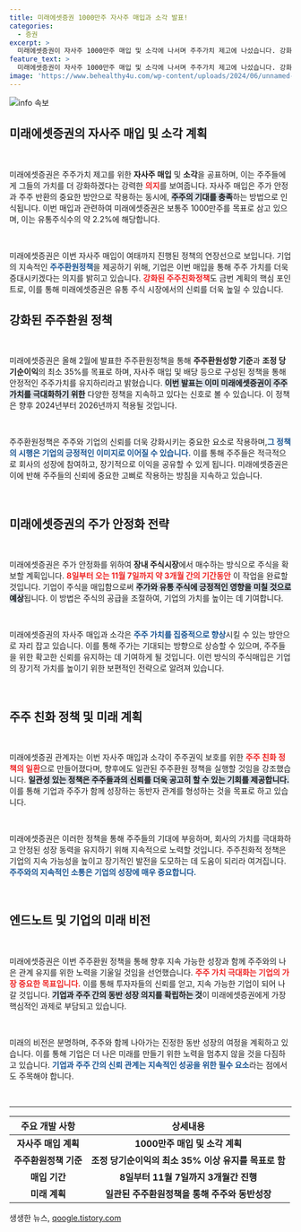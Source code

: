 ```yaml
---
title: 미래에셋증권 1000만주 자사주 매입과 소각 발표!
categories:
  - 증권
excerpt: >
  미래에셋증권이 자사주 1000만주 매입 및 소각에 나서며 주주가치 제고에 나섰습니다. 강화된 주주환원정책을 통해 35% 이상 이익을 환원하겠다는 의지를 드러내고 있습니다. 더 나아가 주주와의 동반성장을 위한 장기 계획도 발표했습니다. 주주들은 기대감을 가지고 지켜보세요!
feature_text: >
  미래에셋증권이 자사주 1000만주 매입 및 소각에 나서며 주주가치 제고에 나섰습니다. 강화된 주주환원정책을 통해 35% 이상 이익을 환원하겠다는 의지를 드러내고 있습니다. 더 나아가 주주와의 동반성장을 위한 장기 계획도 발표했습니다. 주주들은 기대감을 가지고 지켜보세요!
image: 'https://www.behealthy4u.com/wp-content/uploads/2024/06/unnamed-file.png'
---
```


<p><img src="https://www.behealthy4u.com/wp-content/uploads/2024/06/unnamed-file.png" alt="info 속보" /></p>

<h2 data-ke-size="size26">미래에셋증권의 자사주 매입 및 소각 계획</h2>

<p data-ke-size="size16">&nbsp;</p>

<p>미래에셋증권은 주주가치 제고를 위한 <b>자사주 매입</b> 및 <b>소각</b>을 공표하며, 이는 주주들에게 그들의 가치를 더 강화하겠다는 강력한 <b><span style="color: #ee2323;">의지</span></b>를 보여줍니다. 자사주 매입은 주가 안정과 주주 반환의 중요한 방안으로 작용하는 동시에, <b><span style="background-color: #21538527;">주주의 기대를 충족</span></b>하는 방법으로 인식됩니다. 이번 매입과 관련하여 미래에셋증권은 보통주 1000만주를 목표로 삼고 있으며, 이는 유통주식수의 약 2.2%에 해당합니다.</p></p>

<p data-ke-size="size16">&nbsp;</p>

<p>미래에셋증권은 이번 자사주 매입이 여태까지 진행된 정책의 연장선으로 보입니다. 기업의 지속적인 <b><span style="color: #1a5490;">주주환원정책</span></b>을 제공하기 위해, 기업은 이번 매입을 통해 주주 가치를 더욱 증대시키겠다는 의지를 밝히고 있습니다. <b><span style="color: #ee2323;">강화된 주주친화정책</span></b>도 금번 계획의 핵심 포인트로, 이를 통해 미래에셋증권은 유통 주식 시장에서의 신뢰를 더욱 높일 수 있습니다.</p></p>

<h2 data-ke-size="size26">강화된 주주환원 정책</h2>

<p data-ke-size="size16">&nbsp;</p>

<p>미래에셋증권은 올해 2월에 발표한 주주환원정책을 통해 <b>주주환원성향 기준</b>과 <b>조정 당기순이익</b>의 최소 35%를 목표로 하며, 자사주 매입 및 배당 등으로 구성된 정책을 통해 안정적인 주주가치를 유지하리라고 밝혔습니다. <b><span style="background-color: #21538527;">이번 발표는 이미 미래에셋증권이 주주 가치를 극대화하기 위한</span></b> 다양한 정책을 지속하고 있다는 신호로 볼 수 있습니다. 이 정책은 향후 2024년부터 2026년까지 적용될 것입니다.</p></p>

<p data-ke-size="size16">&nbsp;</p>

<p>주주환원정책은 주주와 기업의 신뢰를 더욱 강화시키는 중요한 요소로 작용하며,<b><span style="color: #1a5490;">그 정책의 시행은 기업의 긍정적인 이미지로 이어질 수 있습니다.</span></b> 이를 통해 주주들은 적극적으로 회사의 성장에 참여하고, 장기적으로 이익을 공유할 수 있게 됩니다. 미래에셋증권은 이에 반해 주주들의 신뢰에 중요한 고삐로 작용하는 방침을 지속하고 있습니다.<p data-ke-size="size16">&nbsp;</p></p>

<h2 data-ke-size="size26">미래에셋증권의 주가 안정화 전략</h2>

<p data-ke-size="size16">&nbsp;</p>

<p>미래에셋증권은 주가 안정화를 위하여 <b>장내 주식시장</b>에서 매수하는 방식으로 주식을 확보할 계획입니다. <b><span style="color: #ee2323;">8일부터 오는 11월 7일까지 약 3개월 간의 기간동안</span></b> 이 작업을 완료할 것입니다. 기업이 주식을 매입함으로써 <b><span style="background-color: #21538527;">주가와 유통 주식에 긍정적인 영향을 미칠 것으로 예상</span></b>됩니다. 이 방법은 주식의 공급을 조절하여, 기업의 가치를 높이는 데 기여합니다.</p></p>

<p data-ke-size="size16">&nbsp;</p>

<p>미래에셋증권의 자사주 매입과 소각은 <b><span style="color: #1a5490;">주주 가치를 집중적으로 향상</span></b>시킬 수 있는 방안으로 자리 잡고 있습니다. 이를 통해 주가는 기대되는 방향으로 상승할 수 있으며, 주주들을 위한 확고한 신뢰를 유지하는 데 기여하게 될 것입니다. 이런 방식의 주식매입은 기업의 장기적 가치를 높이기 위한 보편적인 전략으로 알려져 있습니다.<p data-ke-size="size16">&nbsp;</p></p>

<h2 data-ke-size="size26">주주 친화 정책 및 미래 계획</h2>

<p data-ke-size="size16">&nbsp;</p>

<p>미래에셋증권 관계자는 이번 자사주 매입과 소각이 주주권익 보호를 위한 <b><span style="color: #ee2323;">주주 친화 정책의 일환</span></b>으로 만들어졌다며, 향후에도 일관된 주주환원 정책을 실행할 것임을 강조했습니다. <b><span style="background-color: #21538527;">일관성 있는 정책은 주주들과의 신뢰를 더욱 공고히 할 수 있는 기회를 제공합니다.</span></b> 이를 통해 기업과 주주가 함께 성장하는 동반자 관계를 형성하는 것을 목표로 하고 있습니다.</p></p>

<p data-ke-size="size16">&nbsp;</p>

<p>미래에셋증권은 이러한 정책을 통해 주주들의 기대에 부응하며, 회사의 가치를 극대화하고 안정된 성장 동력을 유지하기 위해 지속적으로 노력할 것입니다. 주주친화적 정책은 기업의 지속 가능성을 높이고 장기적인 발전을 도모하는 데 도움이 되리라 여겨집니다. <b><span style="color: #1a5490;">주주와의 지속적인 소통은 기업의 성장에 매우 중요합니다.</span></b> <p data-ke-size="size16">&nbsp;</p></p>

<h2 data-ke-size="size26">엔드노트 및 기업의 미래 비전</h2>

<p data-ke-size="size16">&nbsp;</p>

<p>미래에셋증권은 이번 주주환원 정책을 통해 향후 지속 가능한 성장과 함께 주주와의 나은 관계 유지를 위한 노력을 기울일 것임을 선언했습니다. <b><span style="color: #ee2323;">주주 가치 극대화는 기업의 가장 중요한 목표입니다.</span></b> 이를 통해 투자자들의 신뢰를 얻고, 지속 가능한 기업이 되어 나갈 것입니다. <b><span style="background-color: #21538527;">기업과 주주 간의 동반 성장 의지를 확립하는 것</span></b>이 미래에셋증권에게 가장 핵심적인 과제로 부담되고 있습니다.</p></p>

<p data-ke-size="size16">&nbsp;</p>

<p>미래의 비전은 분명하며, 주주와 함께 나아가는 진정한 동반 성장의 여정을 계획하고 있습니다. 이를 통해 기업은 더 나은 미래를 만들기 위한 노력을 멈추지 않을 것을 다짐하고 있습니다. <b><span style="color: #1a5490;">기업과 주주 간의 신뢰 관계는 지속적인 성공을 위한 필수 요소</span></b>라는 점에서도 주목해야 합니다.<p data-ke-size="size16">&nbsp;</p></p>

<hr>

<table>
  <thead>
    <tr>
      <th>주요 개발 사항</th>
      <th>상세내용</th>
    </tr>
  </thead>
  <tbody>
    <tr>
      <td style="text-align: center; height: 17px;"><b>자사주 매입 계획</b></td>
      <td style="text-align: center; height: 17px;"><b>1000만주 매입 및 소각 계획</b></td>
    </tr>
    <tr>
      <td style="text-align: center; height: 17px;"><b>주주환원정책 기준</b></td>
      <td style="text-align: center; height: 17px;"><b>조정 당기순이익의 최소 35% 이상 유지를 목표로 함</b></td>
    </tr>
    <tr>
      <td style="text-align: center; height: 17px;"><b>매입 기간</b></td>
      <td style="text-align: center; height: 17px;"><b>8일부터 11월 7일까지 3개월간 진행</b></td>
    </tr>
    <tr>
      <td style="text-align: center; height: 17px;"><b>미래 계획</b></td>
      <td style="text-align: center; height: 17px;"><b>일관된 주주환원정책을 통해 주주와 동반성장</b></td>
    </tr>
  </tbody>
</table>
생생한 뉴스, <a href="https://qoogle.tistory.com" rel="dofollow">qoogle.tistory.com</a>


